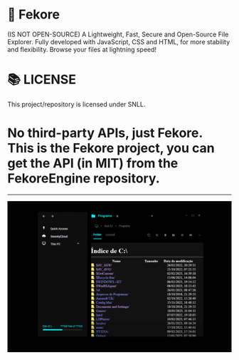 # 📁 Fekore
(IS NOT OPEN-SOURCE)
A Lightweight, Fast, Secure and Open-Source File Explorer. Fully developed with JavaScript, CSS and HTML, for more stability and flexibility. Browse your files at lightning speed!

# 📚 LICENSE
This project/repository is licensed under SNLL.

# No third-party APIs, just Fekore. This is the Fekore project, you can get the API (in MIT) from the FekoreEngine repository.
----------
![alt text](https://raw.githubusercontent.com/NervousGroove/Fekore/main/IMG.png)
